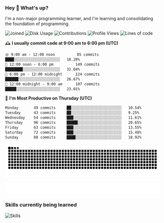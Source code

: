 ### Hey :wave: What's up?

I'm a non-major programming learner, and I'm learning and consolidating the foundation of programming.

<!--START_SECTION:waka-->
![Joined](http://img.shields.io/badge/Joined-6%20years%20ago-6D67E4?style=flat&labelColor=453C67)
![Disk Usage](http://img.shields.io/badge/Github%27s%20Storage-592.2%20MB-FD841F?style=flat&labelColor=E14D2A)
![Contributions](http://img.shields.io/badge/Contributions%20in%202023-73-7DCE13?style=flat&labelColor=2B7A0B)
![Profile Views](http://img.shields.io/badge/Profile%20Views-2-3AB4F2?style=flat&labelColor=0078AA)
![Lines of code](https://img.shields.io/badge/Lines%20of%20code-2%20Million%20Lines%20of%20code-FF8B8B?style=flat&labelColor=EB4747)

🕰️ **I usually commit code at 9:00 am to 6:00 pm (UTC)** 

```text
🌞 9:00 am - 12:00 noon          85 commits     ████░░░░░░░░░░░░░░░░░░░░░   18.28% 
🌆 12:00 noon - 6:00 pm          149 commits    ████████░░░░░░░░░░░░░░░░░   32.04% 
🌃 6:00 pm - 12:00 midnight      124 commits    ██████░░░░░░░░░░░░░░░░░░░   26.67% 
🌙 12:00 midnight - 9:00 am      107 commits    █████░░░░░░░░░░░░░░░░░░░░   23.01%
```
📅 **I'm Most Productive on Thursday (UTC)** 

```text
Monday       49 commits     ██░░░░░░░░░░░░░░░░░░░░░░░   10.54% 
Tuesday      43 commits     ██░░░░░░░░░░░░░░░░░░░░░░░   9.25% 
Wednesday    54 commits     ███░░░░░░░░░░░░░░░░░░░░░░   11.61% 
Thursday     96 commits     █████░░░░░░░░░░░░░░░░░░░░   20.65% 
Friday       63 commits     ███░░░░░░░░░░░░░░░░░░░░░░   13.55% 
Saturday     72 commits     ███░░░░░░░░░░░░░░░░░░░░░░   15.48% 
Sunday       88 commits     ████░░░░░░░░░░░░░░░░░░░░░   18.92%
```

<!--END_SECTION:waka-->

![Snake animation](https://raw.githubusercontent.com/dirname/dirname/output/snake.svg)

![metrics](github-metrics.svg)

### Skills currently being learned

![Skills](https://skillicons.dev/icons?i=linux,rust,go,solidity,typescript,bash,git,postgres,mysql,redis,mongo,docker,kubernetes,grafana,prometheus)
